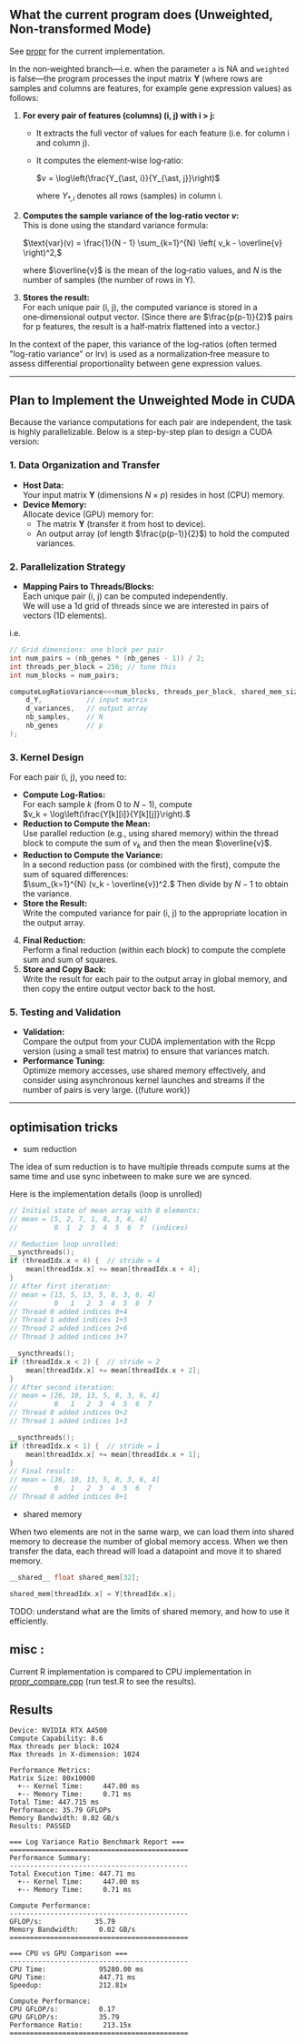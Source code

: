 

## What the current program does (Unweighted, Non‑transformed Mode)

See [propr](https://github.com/tpq/propr/blob/master/src/lrv.cpp) for the current implementation.

In the non‐weighted branch—i.e. when the parameter `a` is NA and `weighted` is false—the program processes the input matrix **Y** (where rows are samples and columns are features, for example gene expression values) as follows:

1. **For every pair of features (columns) (i, j) with i > j:**
   - It extracts the full vector of values for each feature (i.e. for column i and column j).
   - It computes the element‑wise log‑ratio:
     
     $v = \log\left(\frac{Y_{\ast, i}}{Y_{\ast, j}}\right)$
     
     where $Y_{\ast, i}$ denotes all rows (samples) in column i.
     
2. **Computes the sample variance of the log‑ratio vector $v$:**  
   This is done using the standard variance formula:
   
   $\text{var}(v) = \frac{1}{N - 1} \sum_{k=1}^{N} \left( v_k - \overline{v} \right)^2,$
   
   where $\overline{v}$ is the mean of the log‑ratio values, and $N$ is the number of samples (the number of rows in Y).

3. **Stores the result:**  
   For each unique pair (i, j), the computed variance is stored in a one‑dimensional output vector. (Since there are $\frac{p(p-1)}{2}$ pairs for p features, the result is a half‑matrix flattened into a vector.)

In the context of the paper, this variance of the log-ratios (often termed "log-ratio variance" or lrv) is used as a normalization‐free measure to assess differential proportionality between gene expression values.

---

## Plan to Implement the Unweighted Mode in CUDA

Because the variance computations for each pair are independent, the task is highly parallelizable. Below is a step-by-step plan to design a CUDA version:

### 1. Data Organization and Transfer
- **Host Data:**  
  Your input matrix **Y** (dimensions $N \times p$) resides in host (CPU) memory.
- **Device Memory:**  
  Allocate device (GPU) memory for:
  - The matrix **Y** (transfer it from host to device).
  - An output array (of length $\frac{p(p-1)}{2}$) to hold the computed variances.

### 2. Parallelization Strategy
- **Mapping Pairs to Threads/Blocks:**  
  Each unique pair (i, j) can be computed independently.  
  We will use a 1d grid of threads since we are interested in pairs of vectors (1D elements).
    
i.e. 

```cpp
// Grid dimensions: one block per pair
int num_pairs = (nb_genes * (nb_genes - 1)) / 2;
int threads_per_block = 256; // tune this
int num_blocks = num_pairs;

computeLogRatioVariance<<<num_blocks, threads_per_block, shared_mem_size>>>(
    d_Y,           // input matrix
    d_variances,   // output array
    nb_samples,    // N
    nb_genes       // p
);
```

### 3. Kernel Design
For each pair (i, j), you need to:
- **Compute Log-Ratios:**  
  For each sample $k$ (from 0 to $N-1$), compute  
  $v_k = \log\left(\frac{Y[k][i]}{Y[k][j]}\right).$
- **Reduction to Compute the Mean:**  
  Use parallel reduction (e.g., using shared memory) within the thread block to compute the sum of $v_k$ and then the mean $\overline{v}$.
- **Reduction to Compute the Variance:**  
  In a second reduction pass (or combined with the first), compute the sum of squared differences:  
  $\sum_{k=1}^{N} (v_k - \overline{v})^2.$
  Then divide by $N-1$ to obtain the variance.
- **Store the Result:**  
  Write the computed variance for pair (i, j) to the appropriate location in the output array.




4. **Final Reduction:**  
   Perform a final reduction (within each block) to compute the complete sum and sum of squares.
5. **Store and Copy Back:**  
   Write the result for each pair to the output array in global memory, and then copy the entire output vector back to the host.

### 5. Testing and Validation
- **Validation:**  
  Compare the output from your CUDA implementation with the Rcpp version (using a small test matrix) to ensure that variances match.
- **Performance Tuning:**  
  Optimize memory accesses, use shared memory effectively, and consider using asynchronous kernel launches and streams if the number of pairs is very large. ((future work))

---
## optimisation tricks 

- sum reduction 

The idea of sum reduction is to have multiple threads compute sums at the same time and use sync inbetween to make sure we are synced.

Here is the implementation details (loop is unrolled)

```cpp
// Initial state of mean array with 8 elements:
// mean = [5, 2, 7, 1, 8, 3, 6, 4]
//         0  1  2  3  4  5  6  7  (indices)

// Reduction loop unrolled:
__syncthreads();
if (threadIdx.x < 4) {  // stride = 4
    mean[threadIdx.x] += mean[threadIdx.x + 4];
}
// After first iteration:
// mean = [13, 5, 13, 5, 8, 3, 6, 4]
//         0   1   2  3  4  5  6  7
// Thread 0 added indices 0+4
// Thread 1 added indices 1+5
// Thread 2 added indices 2+6
// Thread 3 added indices 3+7

__syncthreads();
if (threadIdx.x < 2) {  // stride = 2
    mean[threadIdx.x] += mean[threadIdx.x + 2];
}
// After second iteration:
// mean = [26, 10, 13, 5, 8, 3, 6, 4]
//         0   1   2  3  4  5  6  7
// Thread 0 added indices 0+2
// Thread 1 added indices 1+3

__syncthreads();
if (threadIdx.x < 1) {  // stride = 1
    mean[threadIdx.x] += mean[threadIdx.x + 1];
}
// Final result:
// mean = [36, 10, 13, 5, 8, 3, 6, 4]
//         0   1   2  3  4  5  6  7
// Thread 0 added indices 0+1
```

- shared memory

When two elements are not in the same warp, we can load them into shared memory to decrease the number of global memory access.
When we then transfer the data, each thread will load a datapoint and move it to shared memory. 

```cpp
__shared__ float shared_mem[32];

shared_mem[threadIdx.x] = Y[threadIdx.x];
```	

TODO: understand what are the limits of shared memory, and how to use it efficiently.



## misc : 

Current R implementation is compared to CPU implementation in [propr_compare.cpp](propr_compare.cpp) (run test.R to see the results).

## Results

```
Device: NVIDIA RTX A4500
Compute Capability: 8.6
Max threads per block: 1024
Max threads in X-dimension: 1024

Performance Metrics:
Matrix Size: 80x10000
  +-- Kernel Time:     447.00 ms
  +-- Memory Time:     0.71 ms
Total Time: 447.715 ms
Performance: 35.79 GFLOPs
Memory Bandwidth: 0.02 GB/s
Results: PASSED

=== Log Variance Ratio Benchmark Report ===
============================================
Performance Summary:
--------------------------------------------
Total Execution Time: 447.71 ms
  +-- Kernel Time:     447.00 ms
  +-- Memory Time:     0.71 ms

Compute Performance:
--------------------------------------------
GFLOP/s:             35.79
Memory Bandwidth:     0.02 GB/s
============================================

=== CPU vs GPU Comparison ===
--------------------------------------------
CPU Time:             95280.00 ms
GPU Time:             447.71 ms
Speedup:              212.81x

Compute Performance:
CPU GFLOP/s:          0.17
GPU GFLOP/s:          35.79
Performance Ratio:     213.15x
============================================
```